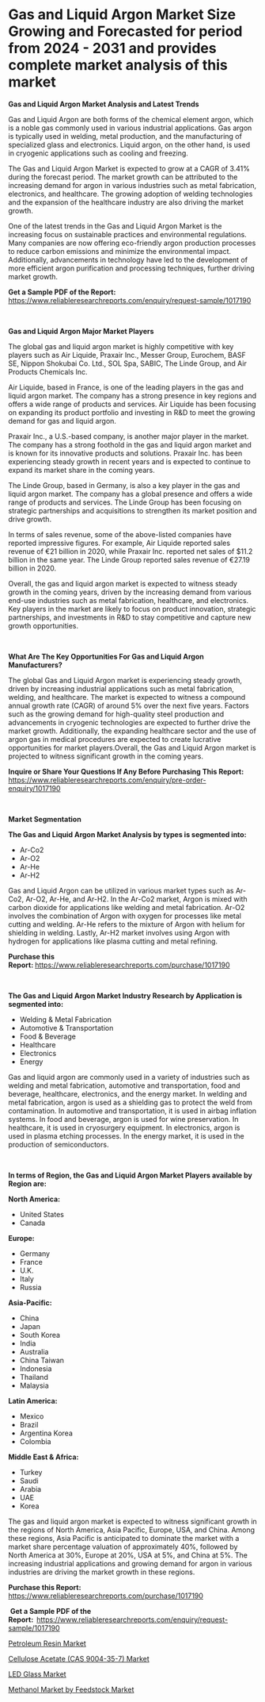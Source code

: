 <p><h1>Gas and Liquid Argon Market Size Growing and Forecasted for period from 2024 - 2031 and provides complete market analysis of this market</h1></p><p><strong>Gas and Liquid Argon Market Analysis and Latest Trends</strong></p>
<p><p>Gas and Liquid Argon are both forms of the chemical element argon, which is a noble gas commonly used in various industrial applications. Gas argon is typically used in welding, metal production, and the manufacturing of specialized glass and electronics. Liquid argon, on the other hand, is used in cryogenic applications such as cooling and freezing.</p><p>The Gas and Liquid Argon Market is expected to grow at a CAGR of 3.41% during the forecast period. The market growth can be attributed to the increasing demand for argon in various industries such as metal fabrication, electronics, and healthcare. The growing adoption of welding technologies and the expansion of the healthcare industry are also driving the market growth.</p><p>One of the latest trends in the Gas and Liquid Argon Market is the increasing focus on sustainable practices and environmental regulations. Many companies are now offering eco-friendly argon production processes to reduce carbon emissions and minimize the environmental impact. Additionally, advancements in technology have led to the development of more efficient argon purification and processing techniques, further driving market growth.</p></p>
<p><strong>Get a Sample PDF of the Report:&nbsp;</strong> <a href="https://www.reliableresearchreports.com/enquiry/request-sample/1017190">https://www.reliableresearchreports.com/enquiry/request-sample/1017190</a></p>
<p>&nbsp;</p>
<p><strong>Gas and Liquid Argon Major Market Players</strong></p>
<p><p>The global gas and liquid argon market is highly competitive with key players such as Air Liquide, Praxair Inc., Messer Group, Eurochem, BASF SE, Nippon Shokubai Co. Ltd., SOL Spa, SABIC, The Linde Group, and Air Products Chemicals Inc.</p><p>Air Liquide, based in France, is one of the leading players in the gas and liquid argon market. The company has a strong presence in key regions and offers a wide range of products and services. Air Liquide has been focusing on expanding its product portfolio and investing in R&D to meet the growing demand for gas and liquid argon.</p><p>Praxair Inc., a U.S.-based company, is another major player in the market. The company has a strong foothold in the gas and liquid argon market and is known for its innovative products and solutions. Praxair Inc. has been experiencing steady growth in recent years and is expected to continue to expand its market share in the coming years.</p><p>The Linde Group, based in Germany, is also a key player in the gas and liquid argon market. The company has a global presence and offers a wide range of products and services. The Linde Group has been focusing on strategic partnerships and acquisitions to strengthen its market position and drive growth.</p><p>In terms of sales revenue, some of the above-listed companies have reported impressive figures. For example, Air Liquide reported sales revenue of €21 billion in 2020, while Praxair Inc. reported net sales of $11.2 billion in the same year. The Linde Group reported sales revenue of €27.19 billion in 2020.</p><p>Overall, the gas and liquid argon market is expected to witness steady growth in the coming years, driven by the increasing demand from various end-use industries such as metal fabrication, healthcare, and electronics. Key players in the market are likely to focus on product innovation, strategic partnerships, and investments in R&D to stay competitive and capture new growth opportunities.</p></p>
<p>&nbsp;</p>
<p><strong>What Are The Key Opportunities For Gas and Liquid Argon Manufacturers?</strong></p>
<p><p>The global Gas and Liquid Argon market is experiencing steady growth, driven by increasing industrial applications such as metal fabrication, welding, and healthcare. The market is expected to witness a compound annual growth rate (CAGR) of around 5% over the next five years. Factors such as the growing demand for high-quality steel production and advancements in cryogenic technologies are expected to further drive the market growth. Additionally, the expanding healthcare sector and the use of argon gas in medical procedures are expected to create lucrative opportunities for market players.Overall, the Gas and Liquid Argon market is projected to witness significant growth in the coming years.</p></p>
<p><strong>Inquire or Share Your Questions If Any Before Purchasing This Report:</strong> <a href="https://www.reliableresearchreports.com/enquiry/pre-order-enquiry/1017190">https://www.reliableresearchreports.com/enquiry/pre-order-enquiry/1017190</a></p>
<p>&nbsp;</p>
<p><strong>Market Segmentation</strong></p>
<p><strong>The Gas and Liquid Argon Market Analysis by types is segmented into:</strong></p>
<p><ul><li>Ar-Co2</li><li>Ar-O2</li><li>Ar-He</li><li>Ar-H2</li></ul></p>
<p><p>Gas and Liquid Argon can be utilized in various market types such as Ar-Co2, Ar-O2, Ar-He, and Ar-H2. In the Ar-Co2 market, Argon is mixed with carbon dioxide for applications like welding and metal fabrication. Ar-O2 involves the combination of Argon with oxygen for processes like metal cutting and welding. Ar-He refers to the mixture of Argon with helium for shielding in welding. Lastly, Ar-H2 market involves using Argon with hydrogen for applications like plasma cutting and metal refining.</p></p>
<p><strong>Purchase this Report:&nbsp;</strong><a href="https://www.reliableresearchreports.com/purchase/1017190">https://www.reliableresearchreports.com/purchase/1017190</a></p>
<p>&nbsp;</p>
<p><strong>The Gas and Liquid Argon Market Industry Research by Application is segmented into:</strong></p>
<p><ul><li>Welding & Metal Fabrication</li><li>Automotive & Transportation</li><li>Food & Beverage</li><li>Healthcare</li><li>Electronics</li><li>Energy</li></ul></p>
<p><p>Gas and liquid argon are commonly used in a variety of industries such as welding and metal fabrication, automotive and transportation, food and beverage, healthcare, electronics, and the energy market. In welding and metal fabrication, argon is used as a shielding gas to protect the weld from contamination. In automotive and transportation, it is used in airbag inflation systems. In food and beverage, argon is used for wine preservation. In healthcare, it is used in cryosurgery equipment. In electronics, argon is used in plasma etching processes. In the energy market, it is used in the production of semiconductors.</p></p>
<p>&nbsp;</p>
<p><strong>In terms of Region, the Gas and Liquid Argon Market Players available by Region are:</strong></p>
<p>
    <p> <strong> North America: </strong>
        <ul>
            <li>United States</li>
            <li>Canada</li>
        </ul>
        </p> 
    <p> <strong> Europe: </strong>
        <ul>
            <li>Germany</li>
            <li>France</li>
            <li>U.K.</li>
            <li>Italy</li>
            <li>Russia</li>
        </ul>
        </p> 
    <p> <strong> Asia-Pacific: </strong>
        <ul>
            <li>China</li>
            <li>Japan</li>
            <li>South Korea</li>
            <li>India</li>
            <li>Australia</li>
            <li>China Taiwan</li>
            <li>Indonesia</li>
            <li>Thailand</li>
            <li>Malaysia</li>
        </ul>
        </p> 
    <p> <strong> Latin America: </strong>
        <ul>
            <li>Mexico</li>
            <li>Brazil</li>
            <li>Argentina Korea</li>
            <li>Colombia</li>
        </ul>
        </p> 
    <p> <strong> Middle East & Africa: </strong>
        <ul>
            <li>Turkey</li>
            <li>Saudi</li>
            <li>Arabia</li>
            <li>UAE</li>
            <li>Korea</li>
        </ul>
    </p>
    </p>
<p><p>The gas and liquid argon market is expected to witness significant growth in the regions of North America, Asia Pacific, Europe, USA, and China. Among these regions, Asia Pacific is anticipated to dominate the market with a market share percentage valuation of approximately 40%, followed by North America at 30%, Europe at 20%, USA at 5%, and China at 5%. The increasing industrial applications and growing demand for argon in various industries are driving the market growth in these regions.</p></p>
<p><strong>Purchase this Report: </strong><a href="https://www.reliableresearchreports.com/purchase/1017190">https://www.reliableresearchreports.com/purchase/1017190</a></p>
<p>&nbsp;<strong>Get a Sample PDF of the Report:&nbsp;&nbsp;</strong><a href="https://www.reliableresearchreports.com/enquiry/request-sample/1017190">https://www.reliableresearchreports.com/enquiry/request-sample/1017190</a></p>
<p><strong></strong></p>
<p><p><a href="https://github.com/biheemgalvinlouises6hokrh3h/Market-Research-Report-List-1/blob/main/petroleum-resin-market.md">Petroleum Resin Market</a></p><p><a href="https://issuu.com/reportprime-2/docs/cellulose-acetate-cas-9004-35-7-market-size-2030.p">Cellulose Acetate (CAS 9004-35-7) Market</a></p><p><a href="https://github.com/guneycigdem35/Market-Research-Report-List-2/blob/main/led-glass-market.md">LED Glass Market</a></p><p><a href="https://issuu.com/reportprime-2/docs/methanol-market-by-feedstock-market-size-2030.pptx">Methanol Market by Feedstock Market</a></p></p>